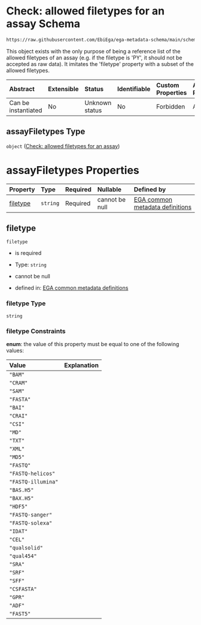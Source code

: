 # Check: allowed filetypes for an assay Schema

```txt
https://raw.githubusercontent.com/EbiEga/ega-metadata-schema/main/schemas/EGA.common-definitions.json#/$defs/assayFiletypes
```

This object exists with the only purpose of being a reference list of the allowed filetypes of an assay (e.g. if the filetype is 'PY', it should not be accepted as raw data). It imitates the 'filetype' property with a subset of the allowed filetypes.

| Abstract            | Extensible | Status         | Identifiable | Custom Properties | Additional Properties | Access Restrictions | Defined In                                                                                           |
| :------------------ | :--------- | :------------- | :----------- | :---------------- | :-------------------- | :------------------ | :--------------------------------------------------------------------------------------------------- |
| Can be instantiated | No         | Unknown status | No           | Forbidden         | Allowed               | none                | [EGA.common-definitions.json\*](../../../schemas/EGA.common-definitions.json "open original schema") |

## assayFiletypes Type

`object` ([Check: allowed filetypes for an assay](ega-4-defs-check-allowed-filetypes-for-an-assay.md))

# assayFiletypes Properties

| Property              | Type     | Required | Nullable       | Defined by                                                                                                                                                                                                                                                  |
| :-------------------- | :------- | :------- | :------------- | :---------------------------------------------------------------------------------------------------------------------------------------------------------------------------------------------------------------------------------------------------------- |
| [filetype](#filetype) | `string` | Required | cannot be null | [EGA common metadata definitions](ega-4-defs-check-allowed-filetypes-for-an-assay-properties-filetype.md "https://raw.githubusercontent.com/EbiEga/ega-metadata-schema/main/schemas/EGA.common-definitions.json#/$defs/assayFiletypes/properties/filetype") |

## filetype



`filetype`

* is required

* Type: `string`

* cannot be null

* defined in: [EGA common metadata definitions](ega-4-defs-check-allowed-filetypes-for-an-assay-properties-filetype.md "https://raw.githubusercontent.com/EbiEga/ega-metadata-schema/main/schemas/EGA.common-definitions.json#/$defs/assayFiletypes/properties/filetype")

### filetype Type

`string`

### filetype Constraints

**enum**: the value of this property must be equal to one of the following values:

| Value              | Explanation |
| :----------------- | :---------- |
| `"BAM"`            |             |
| `"CRAM"`           |             |
| `"SAM"`            |             |
| `"FASTA"`          |             |
| `"BAI"`            |             |
| `"CRAI"`           |             |
| `"CSI"`            |             |
| `"MD"`             |             |
| `"TXT"`            |             |
| `"XML"`            |             |
| `"MD5"`            |             |
| `"FASTQ"`          |             |
| `"FASTQ-helicos"`  |             |
| `"FASTQ-illumina"` |             |
| `"BAS.H5"`         |             |
| `"BAX.H5"`         |             |
| `"HDF5"`           |             |
| `"FASTQ-sanger"`   |             |
| `"FASTQ-solexa"`   |             |
| `"IDAT"`           |             |
| `"CEL"`            |             |
| `"qualsolid"`      |             |
| `"qual454"`        |             |
| `"SRA"`            |             |
| `"SRF"`            |             |
| `"SFF"`            |             |
| `"CSFASTA"`        |             |
| `"GPR"`            |             |
| `"ADF"`            |             |
| `"FAST5"`          |             |
